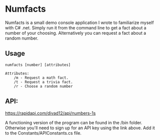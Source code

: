 # Numfacts

Numfacts is a small demo console application I wrote to familiarize myself with C# .net. Simply run it from the command line to get a fact about a number of your choosing. Alternatively you can request a fact about a random number. 

## Usage
    numfacts [number] [attributes]

    Attributes:
        /m - Request a math fact.
        /t - Request a trivia fact.
        /r - Choose a random number

## API:

https://rapidapi.com/divad12/api/numbers-1s

A functioning version of the program can be found in the /bin folder. Otherwise you'll need to sign up for an API key using the link above. Add it to the Constants/APIConstants.cs file.
